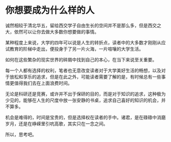 # 你想要成为什么样的人

诚然相较于清北华五，留给西交学子自由生长的空间并不是那么多，但是西交之大，依然可以让你去做大多数你想要做的事情。

某种程度上来说，大学的四年可以说是人生的转折点，读者中的大多数才刚刚从应试教育的阶梯中走出，便投身于了另一片火海，一片喧嚷的大学生活。

如何在这些繁杂的现实世界的碎屑中找到自己的本心，在当下来说至关重要。

每一个人都有选择的权利，笔者也无意改变读者对于大学美好生活的畅想，以及对于放松和享乐的追求，但是在此之外，可能读者需要了解的是，有时候总有一些事情更值得我们去在上面浪费时间。

无论是科研还是竞赛，或许并不出于保研的目的，而是对于知识的追求，这种极为少见的，能够在人生的尺度中放一张安静的书桌，追求自己喜好的知识的机会，并不算多。

机会是难得的，时间是宝贵的，但是选择权在读者的手中。诸君，是在碌碌中消磨岁月，还是在峥嵘里引吭高歌，其实只在一念之间。

所以，思考吧。